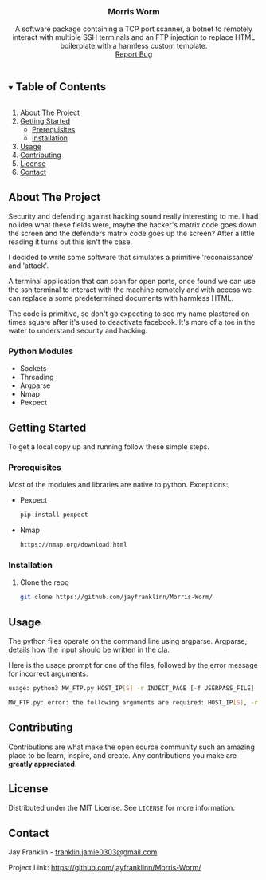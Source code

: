 
<!-- PROJECT LOGO -->
<br />
<p align="center">

  <h3 align="center">Morris Worm</h3>

  <p align="center">
A software package containing a TCP port scanner, a botnet to remotely interact with multiple SSH terminals and an FTP injection to replace HTML boilerplate with a harmless custom template.
  <br>
    <a href="https://github.com/github_username/repo_name/issues">Report Bug</a>
  </p>
</p>



<!-- TABLE OF CONTENTS -->
<details open="open">
  <summary><h2 style="display: inline-block">Table of Contents</h2></summary>
  <ol>
    <li>
      <a href="#about-the-project">About The Project</a>
    </li>
    <li>
      <a href="#getting-started">Getting Started</a>
      <ul>
        <li><a href="#prerequisites">Prerequisites</a></li>
        <li><a href="#installation">Installation</a></li>
      </ul>
    </li>
    <li><a href="#usage">Usage</a></li>
    <li><a href="#contributing">Contributing</a></li>
    <li><a href="#license">License</a></li>
    <li><a href="#contact">Contact</a></li>
  </ol>
</details>



<!-- ABOUT THE PROJECT -->
## About The Project

Security and defending against hacking sound really interesting to me. I had no idea what these fields were, maybe the hacker's matrix code goes down the screen and the defenders matrix code goes up the screen? After a little reading it turns out this isn't the case.

I decided to write some software that simulates a primitive 'reconaissance' and 'attack'.

A terminal application that can scan for open ports, once found we can use the ssh terminal to interact with the machine remotely and with access we can replace a some predetermined documents with harmless HTML.

The code is primitive, so don't go expecting to see my name plastered on times square after it's used to deactivate facebook. It's more of a toe in the water to understand security and hacking.



### Python Modules

* [](Sockets)Sockets
* [](Threading)Threading
* [](Argparse)Argparse
* [](Nmap)Nmap
* [](Pexpect)Pexpect

<!-- GETTING STARTED -->
## Getting Started

To get a local copy up and running follow these simple steps.

### Prerequisites

Most of the modules and libraries are native to python. Exceptions:

* Pexpect
  ```sh
  pip install pexpect
  ```
* Nmap
  ```sh
  https://nmap.org/download.html
  ```

### Installation

1. Clone the repo
   ```sh
   git clone https://github.com/jayfranklinn/Morris-Worm/
   ```


<!-- USAGE EXAMPLES -->
## Usage

The python files operate on the command line using argparse. Argparse, details how the input should be written in the cla.

Here is the usage prompt for one of the files, followed by the error message for incorrect arguments:
```sh
usage: python3 MW_FTP.py HOST_IP[S] -r INJECT_PAGE [-f USERPASS_FILE]

MW_FTP.py: error: the following arguments are required: HOST_IP[S], -r
```

<!-- CONTRIBUTING -->
## Contributing

Contributions are what make the open source community such an amazing place to be learn, inspire, and create. Any contributions you make are **greatly appreciated**.

<!-- LICENSE -->
## License

Distributed under the MIT License. See `LICENSE` for more information.



<!-- CONTACT -->
## Contact

Jay Franklin - franklin.jamie0303@gmail.com

Project Link: https://github.com/jayfranklinn/Morris-Worm/



<!-- MARKDOWN LINKS & IMAGES -->
<!-- https://www.markdownguide.org/basic-syntax/#reference-style-links -->
[contributors-shield]: https://img.shields.io/github/contributors/github_username/repo.svg?style=for-the-badge
[contributors-url]: https://github.com/github_username/repo/graphs/contributors
[forks-shield]: https://img.shields.io/github/forks/github_username/repo.svg?style=for-the-badge
[forks-url]: https://github.com/github_username/repo/network/members
[stars-shield]: https://img.shields.io/github/stars/github_username/repo.svg?style=for-the-badge
[stars-url]: https://github.com/github_username/repo/stargazers
[issues-shield]: https://img.shields.io/github/issues/github_username/repo.svg?style=for-the-badge
[issues-url]: https://github.com/github_username/repo/issues
[license-shield]: https://img.shields.io/github/license/github_username/repo.svg?style=for-the-badge
[license-url]: https://github.com/github_username/repo/blob/master/LICENSE.txt
[linkedin-shield]: https://img.shields.io/badge/-LinkedIn-black.svg?style=for-the-badge&logo=linkedin&colorB=555
[linkedin-url]: https://linkedin.com/in/github_username
